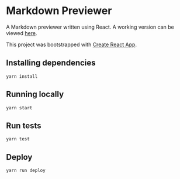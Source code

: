 # Markdown Previewer

A Markdown previewer written using React. A working version can be viewed [here](https://vanillaslice.github.io/MarkdownPreviewer/).

This project was bootstrapped with [Create React App](https://github.com/facebookincubator/create-react-app).

## Installing dependencies
```
yarn install
```

## Running locally
```
yarn start
```

## Run tests
```
yarn test
```

## Deploy
```
yarn run deploy
```

